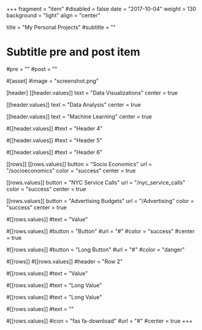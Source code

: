 +++
fragment = "item"
#disabled = false
date = "2017-10-04"
weight = 130
background = "light"
align = "center"

title = "My Personal Projects"
#subtitle = ""

# Subtitle pre and post item
#pre = ""
#post = ""

#[asset]
  #image = "screenshot.png"

[header]
  [[header.values]]
    text = "Data Visualizations"
    center = true

  [[header.values]]
    text = "Data Analysis"
    center = true

  [[header.values]]
    text = "Machine Learning"
    center = true

  #[[header.values]]
    #text = "Header 4"

  #[[header.values]]
    #text = "Header 5"

  #[[header.values]]
    #text = "Header 6"

[[rows]]
  [[rows.values]]
    button = "Socio Economics"
    url = "/socioeconomics"
    color = "success"
    center = true

  [[rows.values]]
    button = "NYC Service Calls"
    url = "/nyc_service_calls"
    color = "success"
    center = true

  [[rows.values]]
    button = "Advertising Budgets"
    url = "/Advertising"
    color = "success"
    center = true

  #[[rows.values]]
    #text = "Value"

  #[[rows.values]]
    #button = "Button"
    #url = "#"
    #color = "success"
    #center = true

  #[[rows.values]]
    #button = "Long Button"
    #url = "#"
    #color = "danger"

#[[rows]]
  #[[rows.values]]
    #header = "Row 2"

  #[[rows.values]]
    #text = "Value"

  #[[rows.values]]
    #text = "Long Value"

  #[[rows.values]]
    #text = "Long Value"

  #[[rows.values]]
    #text = ""

  #[[rows.values]]
    #icon = "fas fa-download"
    #url = "#"
    #center = true
+++